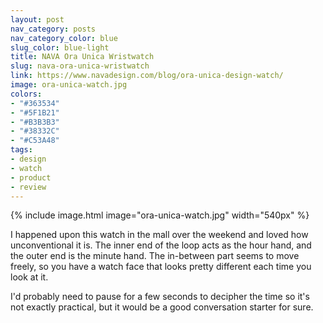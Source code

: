 ```yaml
---
layout: post
nav_category: posts
nav_category_color: blue
slug_color: blue-light
title: NAVA Ora Unica Wristwatch
slug: nava-ora-unica-wristwatch
link: https://www.navadesign.com/blog/ora-unica-design-watch/
image: ora-unica-watch.jpg
colors:
- "#363534"
- "#5F1B21"
- "#B3B3B3"
- "#38332C"
- "#C53A48"
tags:
- design
- watch
- product
- review
---
```


{% include image.html image="ora-unica-watch.jpg" width="540px" %}

I happened upon this watch in the mall over the weekend and loved how unconventional it is. The inner end of the loop acts as the hour hand, and the outer end is the minute hand. The in-between part seems to move freely, so you have a watch face that looks pretty different each time you look at it.

I'd probably need to pause for a few seconds to decipher the time so it's not exactly practical, but it would be a good conversation starter for sure.

